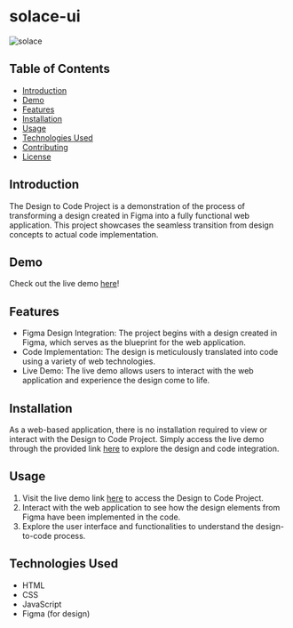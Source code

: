 # solace-ui
![solace](https://github.com/Tauhid-Patel/solace-ui/assets/43630196/5e9d11f2-ff03-46bd-bf11-6a659fb54bde)

## Table of Contents
- [Introduction](#introduction)
- [Demo](#demo)
- [Features](#features)
- [Installation](#installation)
- [Usage](#usage)
- [Technologies Used](#technologies-used)
- [Contributing](#contributing)
- [License](#license)

## Introduction
The Design to Code Project is a demonstration of the process of transforming a design created in Figma into a fully functional web application. This project showcases the seamless transition from design concepts to actual code implementation.

## Demo
Check out the live demo [here](https://fluffy-snickerdoodle-d609e3.netlify.app/)!

## Features
- Figma Design Integration: The project begins with a design created in Figma, which serves as the blueprint for the web application.
- Code Implementation: The design is meticulously translated into code using a variety of web technologies.
- Live Demo: The live demo allows users to interact with the web application and experience the design come to life.

## Installation
As a web-based application, there is no installation required to view or interact with the Design to Code Project. Simply access the live demo through the provided link [here](https://fluffy-snickerdoodle-d609e3.netlify.app/) to explore the design and code integration.

## Usage
1. Visit the live demo link [here](https://fluffy-snickerdoodle-d609e3.netlify.app/) to access the Design to Code Project.
2. Interact with the web application to see how the design elements from Figma have been implemented in the code.
3. Explore the user interface and functionalities to understand the design-to-code process.

## Technologies Used
- HTML
- CSS
- JavaScript
- Figma (for design)
